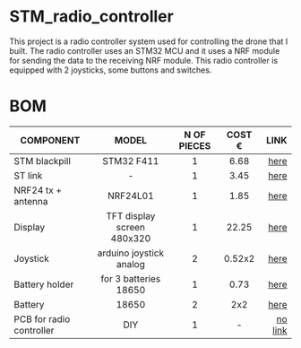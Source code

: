 # STM_radio_controller
 
This project is a radio controller system used for controlling the drone that I built. The radio controller uses an STM32 MCU and it uses a NRF module for sending the data to the receiving NRF module. This radio controller is equipped with 2 joysticks, some buttons and switches.

# BOM

| **COMPONENT**           | **MODEL**                    | **N OF PIECES** | **COST €**| **LINK** |
| ----------------------- |:----------------------------:|:---------------:|:---------:| --------:|
| STM blackpill           | STM32 F411                   | 1               | 6.68      | [here](https://it.aliexpress.com/item/32792513237.html?spm=a2g0s.9042311.0.0.74a34c4dBViBGv)
| ST link                 | -                            | 1               | 3.45      | [here](https://it.aliexpress.com/item/32792513237.html?spm=a2g0s.9042311.0.0.74a34c4dBViBGv)
| NRF24 tx + antenna      | NRF24L01                     | 1               | 1.85      | [here](https://it.aliexpress.com/item/32272725011.html?spm=a2g0s.9042311.0.0.74a34c4dBViBGv)
| Display                 | TFT display screen 480x320   | 1               | 22.25     | [here](https://www.ebay.it/itm/253747582718)
| Joystick                | arduino joystick analog      | 2               | 0.52x2    | [here](https://it.aliexpress.com/item/32263199828.html?spm=a2g0s.9042311.0.0.74a34c4dBViBGv)
| Battery holder          | for 3 batteries 18650        | 1               | 0.73      | [here](https://it.aliexpress.com/item/1005002410468384.html?spm=a2g0o.productlist.0.0.56313a21GUZq3K&algo_pvid=54f28b8d-b266-48cd-a70a-93b899a8bcd3&aem_p4p_detail=202112100021489728919746521060005601596&algo_exp_id=54f28b8d-b266-48cd-a70a-93b899a8bcd3-1&pdp_ext_f=%7B%22sku_id%22%3A%2212000020563128549%22%7D)
| Battery                 | 18650                        | 2               | 2x2       | [here](https://it.aliexpress.com/item/1005002325103098.html?spm=a2g0s.9042311.0.0.49664c4dRVHLxL)
| PCB for radio controller| DIY                          | 1               | -         | [no link]()



